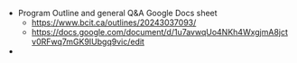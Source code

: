 - Program Outline and general Q&A Google Docs sheet
	- https://www.bcit.ca/outlines/20243037093/
	- https://docs.google.com/document/d/1u7avwqUo4NKh4WxgjmA8jctv0RFwq7mGK9IUbgq9vic/edit
- 